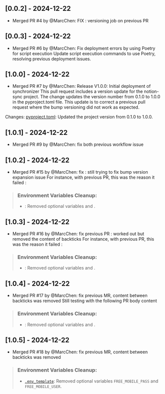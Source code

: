 ## [0.0.2] - 2024-12-22
- Merged PR #4 by @MarcChen: FIX : versioning job on previous PR


## [0.0.3] - 2024-12-22
- Merged PR #6 by @MarcChen: Fix deployment errors by using Poetry for script execution
Update script execution commands to use Poetry, resolving previous deployment issues.

## [1.0.0] - 2024-12-22
- Merged PR #7 by @MarcChen: Release V1.0.0: Initial deployment of synchronizer
This pull request includes a version update for the notion-sync project. The change updates the version number from 0.1.0 to 1.0.0 in the pyproject.toml file. This update is to correct a previous pull request where the bump versioning did not work as expected.

Changes:
[pyproject.toml](https://github.com/MarcChen/Notion2GoogleTasks/compare/main...dev/deploy-services-to-github-action): Updated the project version from 0.1.0 to 1.0.0.

## [1.0.1] - 2024-12-22
- Merged PR #9 by @MarcChen: fix both previous workflow issue


## [1.0.2] - 2024-12-22
- Merged PR #15 by @MarcChen: fix : still trying to fix bump version expansion issue
For instance, with previous PR, this was the reason it failed : 

> ### Environment Variables Cleanup:
>   * [](diffhunk://#diff-83053cdd58e4c1fa71b292dfec284[6](https://github.com/MarcChen/Notion2GoogleTasks/actions/runs/12455742423/job/34769019982#step:6:6)007b3cbabe2c9253a530466441d9f5c2feL17-L20): Removed optional variables  and .

## [1.0.3] - 2024-12-22
- Merged PR #16 by @MarcChen: fix previous PR : worked out but removed the content of backticks 
For instance, with previous PR, this was the reason it failed : 

> ### Environment Variables Cleanup:
>   * [](diffhunk://#diff-83053cdd58e4c1fa71b292dfec284[6](https://github.com/MarcChen/Notion2GoogleTasks/actions/runs/12455742423/job/34769019982#step:6:6)007b3cbabe2c9253a530466441d9f5c2feL17-L20): Removed optional variables  and .

## [1.0.4] - 2024-12-22
- Merged PR #17 by @MarcChen: fix previous MR, content between backticks was removed
Still testing with the following PR body content

> ### Environment Variables Cleanup:
>   * [](diffhunk://#diff-83053cdd58e4c1fa71b292dfec284[6](https://github.com/MarcChen/Notion2GoogleTasks/actions/runs/12455742423/job/34769019982#step:6:6)007b3cbabe2c9253a530466441d9f5c2feL17-L20): Removed optional variables  and .

## [1.0.5] - 2024-12-22
- Merged PR #18 by @MarcChen: fix previous MR, content between backticks was removed
> ### Environment Variables Cleanup:
>   * [`.env_template`](diffhunk://#diff-83053cdd58e4c1fa71b292dfec284[6](https://github.com/MarcChen/Notion2GoogleTasks/actions/runs/12455742423/job/34769019982#step:6:6)007b3cbabe2c9253a530466441d9f5c2feL17-L20): Removed optional variables `FREE_MOBILE_PASS` and `FREE_MOBILE_USER`.

